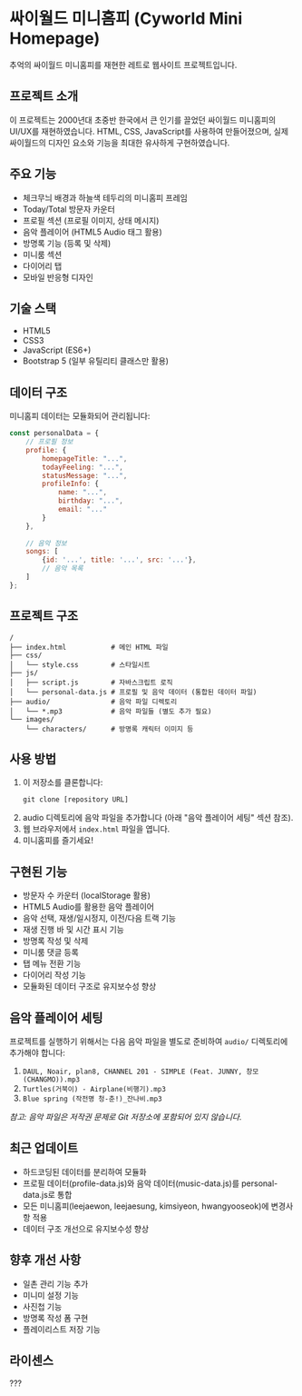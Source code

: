 # 싸이월드 미니홈피 (Cyworld Mini Homepage)

추억의 싸이월드 미니홈피를 재현한 레트로 웹사이트 프로젝트입니다.

## 프로젝트 소개

이 프로젝트는 2000년대 초중반 한국에서 큰 인기를 끌었던 싸이월드 미니홈피의 UI/UX를 재현하였습니다. 
HTML, CSS, JavaScript를 사용하여 만들어졌으며, 실제 싸이월드의 디자인 요소와 기능을 최대한 유사하게 구현하였습니다.

## 주요 기능

- 체크무늬 배경과 하늘색 테두리의 미니홈피 프레임
- Today/Total 방문자 카운터
- 프로필 섹션 (프로필 이미지, 상태 메시지)
- 음악 플레이어 (HTML5 Audio 태그 활용)
- 방명록 기능 (등록 및 삭제)
- 미니룸 섹션
- 다이어리 탭
- 모바일 반응형 디자인

## 기술 스택

- HTML5
- CSS3
- JavaScript (ES6+)
- Bootstrap 5 (일부 유틸리티 클래스만 활용)

## 데이터 구조

미니홈피 데이터는 모듈화되어 관리됩니다:

```js
const personalData = {
    // 프로필 정보
    profile: {
        homepageTitle: "...",
        todayFeeling: "...",
        statusMessage: "...",
        profileInfo: {
            name: "...",
            birthday: "...",
            email: "..."
        }
    },
    
    // 음악 정보
    songs: [
        {id: '...', title: '...', src: '...'},
        // 음악 목록
    ]
};
```

## 프로젝트 구조

```
/
├── index.html           # 메인 HTML 파일
├── css/
│   └── style.css        # 스타일시트
├── js/
│   ├── script.js        # 자바스크립트 로직
│   └── personal-data.js # 프로필 및 음악 데이터 (통합된 데이터 파일)
├── audio/               # 음악 파일 디렉토리
│   └── *.mp3            # 음악 파일들 (별도 추가 필요)
└── images/
    └── characters/      # 방명록 캐릭터 이미지 등
```

## 사용 방법

1. 이 저장소를 클론합니다:
   ```
   git clone [repository URL]
   ```
2. audio 디렉토리에 음악 파일을 추가합니다 (아래 "음악 플레이어 세팅" 섹션 참조).
3. 웹 브라우저에서 `index.html` 파일을 엽니다.
4. 미니홈피를 즐기세요!

## 구현된 기능

- 방문자 수 카운터 (localStorage 활용)
- HTML5 Audio를 활용한 음악 플레이어
- 음악 선택, 재생/일시정지, 이전/다음 트랙 기능
- 재생 진행 바 및 시간 표시 기능
- 방명록 작성 및 삭제
- 미니룸 댓글 등록
- 탭 메뉴 전환 기능
- 다이어리 작성 기능
- 모듈화된 데이터 구조로 유지보수성 향상

## 음악 플레이어 세팅

프로젝트를 실행하기 위해서는 다음 음악 파일을 별도로 준비하여 `audio/` 디렉토리에 추가해야 합니다:
1. `DAUL, Noair, plan8, CHANNEL 201 - SIMPLE (Feat. JUNNY, 창모 (CHANGMO)).mp3`
2. `Turtles(거북이) - Airplane(비행기).mp3`
3. `Blue spring (작전명 청-춘!)_잔나비.mp3`

*참고: 음악 파일은 저작권 문제로 Git 저장소에 포함되어 있지 않습니다.*

## 최근 업데이트

- 하드코딩된 데이터를 분리하여 모듈화
- 프로필 데이터(profile-data.js)와 음악 데이터(music-data.js)를 personal-data.js로 통합
- 모든 미니홈피(leejaewon, leejaesung, kimsiyeon, hwangyooseok)에 변경사항 적용
- 데이터 구조 개선으로 유지보수성 향상

## 향후 개선 사항

- 일촌 관리 기능 추가
- 미니미 설정 기능
- 사진첩 기능
- 방명록 작성 폼 구현
- 플레이리스트 저장 기능

## 라이센스

???
